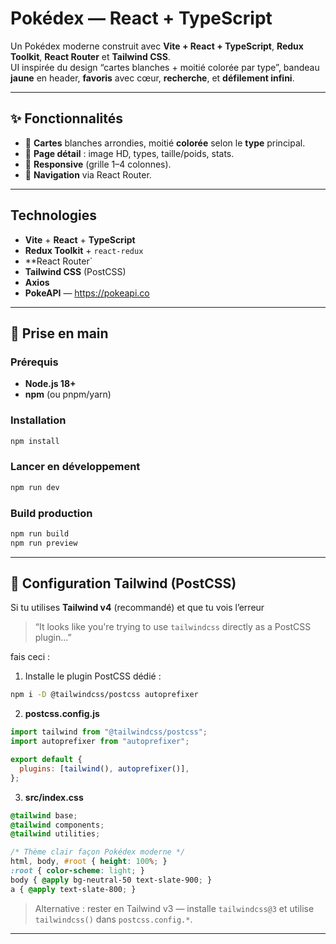 # Pokédex — React + TypeScript

Un Pokédex moderne construit avec **Vite + React + TypeScript**, **Redux Toolkit**, **React Router** et **Tailwind CSS**.  
UI inspirée du design “cartes blanches + moitié colorée par type”, bandeau **jaune** en header, **favoris** avec cœur, **recherche**, et **défilement infini**.

---


## ✨ Fonctionnalités

- 🧾 **Cartes** blanches arrondies, moitié **colorée** selon le **type** principal.
- 📄 **Page détail** : image HD, types, taille/poids, stats.
- 📱 **Responsive** (grille 1–4 colonnes).
- 🧭 **Navigation** via React Router.

---

## Technologies

- **Vite** + **React** + **TypeScript**
- **Redux Toolkit** + `react-redux`
- **React Router`
- **Tailwind CSS** (PostCSS)
- **Axios**
- **PokeAPI** — https://pokeapi.co

---

## 🚀 Prise en main

### Prérequis
- **Node.js 18+**
- **npm** (ou pnpm/yarn)

### Installation
```bash
npm install
```

### Lancer en développement
```bash
npm run dev
```

### Build production
```bash
npm run build
npm run preview
```

---

## 🔌 Configuration Tailwind (PostCSS)

Si tu utilises **Tailwind v4** (recommandé) et que tu vois l’erreur
> “It looks like you're trying to use `tailwindcss` directly as a PostCSS plugin…”

fais ceci :

1) Installe le plugin PostCSS dédié :
```bash
npm i -D @tailwindcss/postcss autoprefixer
```

2) **postcss.config.js**
```js
import tailwind from "@tailwindcss/postcss";
import autoprefixer from "autoprefixer";

export default {
  plugins: [tailwind(), autoprefixer()],
};
```

3) **src/index.css**
```css
@tailwind base;
@tailwind components;
@tailwind utilities;

/* Thème clair façon Pokédex moderne */
html, body, #root { height: 100%; }
:root { color-scheme: light; }
body { @apply bg-neutral-50 text-slate-900; }
a { @apply text-slate-800; }
```

> Alternative : rester en Tailwind v3 — installe `tailwindcss@3` et utilise `tailwindcss()` dans `postcss.config.*`.

---


